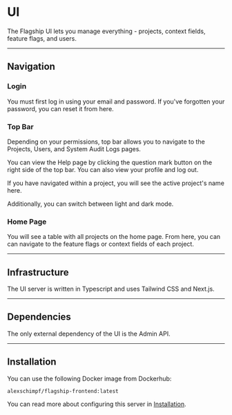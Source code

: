 # UI

The Flagship UI lets you manage everything - projects, context fields, feature flags, and users.

<hr>

## Navigation

### Login

You must first log in using your email and password.
If you've forgotten your password, you can reset it from here.

### Top Bar
<p>
Depending on your permissions, top bar allows you to navigate to the Projects, Users, and System Audit Logs pages.

You can view the Help page by clicking the question mark button on the right side of the top bar.
You can also view your profile and log out.

If you have navigated within a project, you will see the active project's name here.

Additionally, you can switch between light and dark mode.
</p>

### Home Page
<p>
You will see a table with all projects on the home page.
From here, you can can navigate to the feature flags or context fields of each project.
</p>

<hr>

## Infrastructure

The UI server is written in Typescript and uses Tailwind CSS and Next.js.

<hr>

## Dependencies

The only external dependency of the UI is the Admin API.

<hr>

## Installation

You can use the following Docker image from Dockerhub:

```
alexschimpf/flagship-frontend:latest
```

You can read more about configuring this server in <a href="/flagship/installation">Installation</a>.
